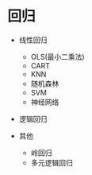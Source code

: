 # 回归

* 线性回归

  * OLS(最小二乘法)
  * CART
  * KNN
  * 随机森林
  * SVM
  * 神经网络

* 逻辑回归

* 其他

  * 岭回归
  * 多元逻辑回归

  

